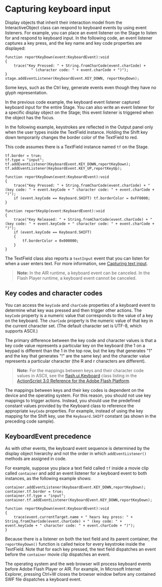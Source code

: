 # Capturing keyboard input

Display objects that inherit their interaction model from the InteractiveObject
class can respond to keyboard events by using event listeners. For example, you
can place an event listener on the Stage to listen for and respond to keyboard
input. In the following code, an event listener captures a key press, and the
key name and key code properties are displayed:

    function reportKeyDown(event:KeyboardEvent):void
    {
    	trace("Key Pressed: " + String.fromCharCode(event.charCode) +
                " (character code: " + event.charCode + ")");
    }
    stage.addEventListener(KeyboardEvent.KEY_DOWN, reportKeyDown);

Some keys, such as the Ctrl key, generate events even though they have no glyph
representation.

In the previous code example, the keyboard event listener captured keyboard
input for the entire Stage. You can also write an event listener for a specific
display object on the Stage; this event listener is triggered when the object
has the focus.

In the following example, keystrokes are reflected in the Output panel only when
the user types inside the TextField instance. Holding the Shift key down
temporarily changes the border color of the TextField to red.

This code assumes there is a TextField instance named `tf` on the Stage.

    tf.border = true;
    tf.type = "input";
    tf.addEventListener(KeyboardEvent.KEY_DOWN,reportKeyDown);
    tf.addEventListener(KeyboardEvent.KEY_UP,reportKeyUp);

    function reportKeyDown(event:KeyboardEvent):void
    {
    	trace("Key Pressed: " + String.fromCharCode(event.charCode) + " (key code: " + event.keyCode + " character code: " + event.charCode + ")");
    	if (event.keyCode == Keyboard.SHIFT) tf.borderColor = 0xFF0000;
    }

    function reportKeyUp(event:KeyboardEvent):void
    {
    	trace("Key Released: " + String.fromCharCode(event.charCode) + " (key code: " + event.keyCode + " character code: " + event.charCode + ")");
    	if (event.keyCode == Keyboard.SHIFT)
    	{
    		tf.borderColor = 0x000000;
    	}
    }

The TextField class also reports a `textInput` event that you can listen for
when a user enters text. For more information, see
[Capturing text input](../../text/using-the-textfield-class/capturing-text-input.md).

> **Note:** In the AIR runtime, a keyboard event can be canceled. In the Flash
> Player runtime, a keyboard event cannot be canceled.

## Key codes and character codes

You can access the `keyCode` and `charCode` properties of a keyboard event to
determine what key was pressed and then trigger other actions. The `keyCode`
property is a numeric value that corresponds to the value of a key on the
keyboard. The `charCode` property is the numeric value of that key in the
current character set. (The default character set is UTF-8, which supports
ASCII.)

The primary difference between the key code and character values is that a key
code value represents a particular key on the keyboard (the 1 on a keypad is
different than the 1 in the top row, but the key that generates "1" and the key
that generates "!" are the same key) and the character value represents a
particular character (the R and r characters are different).

> **Note:** For the mappings between keys and their character code values in
> ASCII, see the
> [flash.ui.Keyboard](https://help.adobe.com/en_US/FlashPlatform/reference/actionscript/3/flash/ui/Keyboard.html)
> class listing in the
> [ActionScript 3.0 Reference for the Adobe Flash Platform](https://help.adobe.com/en_US/FlashPlatform/reference/actionscript/3/index.html).

The mappings between keys and their key codes is dependent on the device and the
operating system. For this reason, you should not use key mappings to trigger
actions. Instead, you should use the predefined constant values provided by the
Keyboard class to reference the appropriate `keyCode` properties. For example,
instead of using the key mapping for the Shift key, use the `Keyboard.SHIFT`
constant (as shown in the preceding code sample).

## KeyboardEvent precedence

As with other events, the keyboard event sequence is determined by the display
object hierarchy and not the order in which `addEventListener()` methods are
assigned in code.

For example, suppose you place a text field called `tf` inside a movie clip
called `container` and add an event listener for a keyboard event to both
instances, as the following example shows:

    container.addEventListener(KeyboardEvent.KEY_DOWN,reportKeyDown);
    container.tf.border = true;
    container.tf.type = "input";
    container.tf.addEventListener(KeyboardEvent.KEY_DOWN,reportKeyDown);

    function reportKeyDown(event:KeyboardEvent):void
    {
    	trace(event.currentTarget.name + " hears key press: " + String.fromCharCode(event.charCode) + " (key code: " +         event.keyCode + " character code: " + event.charCode + ")");
    }

Because there is a listener on both the text field and its parent container, the
`reportKeyDown()` function is called twice for every keystroke inside the
TextField. Note that for each key pressed, the text field dispatches an event
before the `container` movie clip dispatches an event.

The operating system and the web browser will process keyboard events before
Adobe Flash Player or AIR. For example, in Microsoft Internet Explorer, pressing
Ctrl+W closes the browser window before any contained SWF file dispatches a
keyboard event.
